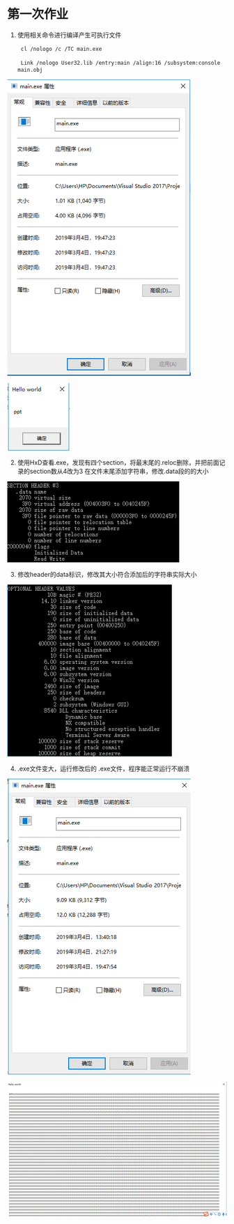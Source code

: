 # 第一次作业

1. 使用相关命令进行编译产生可执行文件

        cl /nologo /c /TC main.exe

        Link /nologo User32.lib /entry:main /align:16 /subsystem:console main.obj

![](img/2/1.PNG)

![](img/2/2.PNG)

2. 使用HxD查看.exe，发现有四个section，将最末尾的.reloc删除，并把前面记录的section数从4改为3
在文件末尾添加字符串，修改.data段的的大小

![](img/2/3.PNG)

3. 修改header的data标识，修改其大小符合添加后的字符串实际大小

![](img/2/4.PNG)

4. .exe文件变大，运行修改后的 .exe文件，程序能正常运行不崩溃

![](img/2/5.PNG)

![](img/2/6.PNG)